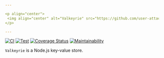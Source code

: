 ```yaml
---

<p align="center">
 <img align="center" alt="Valkeyrie" src="https://github.com/user-attachments/assets/87c60a17-0f17-42aa-9db8-993dddb08e31">
</p>

---
```


[![CI](https://github.com/ducktors/valkeyrie/actions/workflows/ci.yml/badge.svg?branch=main)](https://github.com/ducktors/valkeyrie/actions/workflows/ci.yml) [![Test](https://github.com/ducktors/valkeyrie/actions/workflows/test.yaml/badge.svg)](https://github.com/ducktors/valkeyrie/actions/workflows/test.yaml) [![Coverage Status](https://coveralls.io/repos/github/ducktors/valkeyrie/badge.svg)](https://coveralls.io/github/ducktors/valkeyrie) [![Maintainability](https://api.codeclimate.com/v1/badges/1099ccb45fa45a4d0507/maintainability)](https://codeclimate.com/github/ducktors/valkeyrie/maintainability) 

`Valkeyrie` is a Node.js key-value store.
